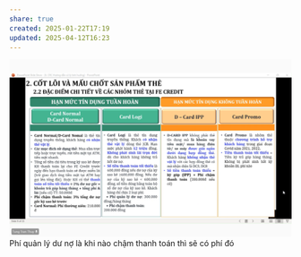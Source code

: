 ```yaml
---
share: true
created: 2025-01-22T17:19
updated: 2025-04-12T16:23
---
```

![Pasted image 20250122171929.png](../../../../../../assets/attachments/Pasted%20image%2020250122171929.png)
Phí quản lý dư nợ là khi nào chậm thanh toán thì sẽ có phí đó